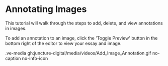 
# Annotating Images

This tutorial will walk through the steps to add, delete, and view annotations in images.

To add an annotation to an image, click the 'Toggle Preview' button in the bottom right of the editor to view your essay and image. 

.ve-media gh:juncture-digital/media/videos/Add_Image_Annotation.gif no-caption no-info-icon
